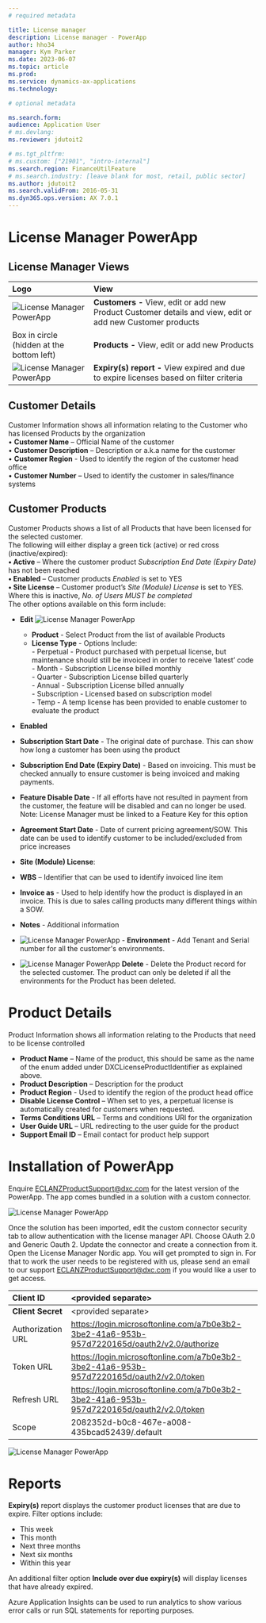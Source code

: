 ```yaml
---
# required metadata

title: License manager 
description: License manager - PowerApp 
author: hho34
manager: Kym Parker
ms.date: 2023-06-07
ms.topic: article
ms.prod: 
ms.service: dynamics-ax-applications
ms.technology: 

# optional metadata

ms.search.form:  
audience: Application User
# ms.devlang: 
ms.reviewer: jdutoit2

# ms.tgt_pltfrm: 
# ms.custom: ["21901", "intro-internal"]
ms.search.region: FinanceUtilFeature
# ms.search.industry: [leave blank for most, retail, public sector]
ms.author: jdutoit2
ms.search.validFrom: 2016-05-31
ms.dyn365.ops.version: AX 7.0.1
---
```


# License Manager PowerApp 
## License Manager Views

**Logo** | **View**
:--       |:--
![License Manager PowerApp ](IMAGES/Peoplelogo.png "Peoplelogo") | **Customers -** View, edit or add new Product Customer details and view, edit or add new Customer products  
Box in circle (hidden at the bottom left) | **Products -** View, edit or add new Products
![License Manager PowerApp ](IMAGES/Expiry.png "Expiry Report") | **Expiry(s) report -** View expired and due to expire licenses based on filter criteria

## Customer Details
Customer Information shows all information relating to the Customer who has licensed Products by the organization <br>
•	**Customer Name** – Official Name of the customer <br>
•	**Customer Description** – Description or a.k.a name for the customer <br>
•	**Customer Region** - Used to identify the region of the customer head office <br>
•	**Customer Number** – Used to identify the customer in sales/finance systems <br>

## Customer Products
Customer Products shows a list of all Products that have been licensed for the selected customer. <br>
The following will either display a green tick (active) or red cross (inactive/expired): <br>
**•	Active** – Where the customer product  _Subscription End Date (Expiry Date)_ has not been reached <br>
**•	Enabled** – Customer products  _Enabled_  is set to YES <br>
**•	Site License** – Customer product’s  _Site (Module) License_ is set to YES. Where this is inactive, _No. of Users MUST be completed_ <br>
The other options available on this form include: <br>

- **Edit**
![License Manager PowerApp ](IMAGES/Edit.png "Edit")

  -	**Product** - Select Product from the list of available Products <br>
  -	**License Type** - Options Include: <br>
             -	Perpetual - Product purchased with perpetual license, but maintenance should still be invoiced in order to receive ‘latest’ code  <br>
             -	Month - Subscription License billed monthly <br>
             -	Quarter - Subscription License billed quarterly <br>
             -	Annual - Subscription License billed annually <br>
             -	Subscription - Licensed based on subscription model <br>
             -	Temp - A temp license has been provided to enable customer to evaluate the product <br>

-	**Enabled**
-	**Subscription Start Date** - The original date of purchase. This can show how long a customer has been using the product
- **Subscription End Date (Expiry Date)** - Based on invoicing. This must be checked annually to ensure customer is being invoiced and making payments.
-	**Feature Disable Date** - If all efforts have not resulted in payment from the customer, the feature will be disabled and can no longer be used.
Note: License Manager must be linked to a Feature Key for this option 
-	**Agreement Start Date** - Date of current pricing agreement/SOW. This date can be used to identify customer to be included/excluded from price increases
-	**Site (Module) License**:
-	**WBS** – Identifier that can be used to identify invoiced line item
-	**Invoice as** - Used to help identify how the product is displayed in an invoice. This is due to sales calling products many different things within a SOW. 
-	**Notes** - Additional information
- ![License Manager PowerApp ](IMAGES/Environment.png "Environment") - **Environment** - Add Tenant and Serial number for all the customer's environments.
- ![License Manager PowerApp ](IMAGES/Delete.png "Delete") **Delete** - Delete the Product record for the selected customer. The product can only be deleted if all the environments for the Product has been deleted.

# Product Details
Product Information shows all information relating to the Products that need to be license controlled
-	**Product Name** – Name of the product, this should be same as the name of the enum added under DXCLicenseProductIdentifier as explained above. 
-	**Product Description** – Description for the product
-	**Product Region** - Used to identify the region of the product head office
-	**Disable License Control** – When set to yes, a perpetual license is automatically created for customers when requested.
-	**Terms Conditions URL** – Terms and conditions URI for the organization
-	**User Guide URL** – URL redirecting to the user guide for the product
-	**Support Email ID** – Email contact for product help support

# Installation of PowerApp
Enquire ECLANZProductSupport@dxc.com for the latest version of the PowerApp. 
The app comes bundled in a solution with a custom connector. 

![License Manager PowerApp ](IMAGES/CustomConnector.png "CustomConnector")

Once the solution has been imported, edit the custom connector security tab to allow authentication with the license manager API. Choose OAuth 2.0 and Generic Oauth 2. Update the connector and create a connection from it. Open the License Manager Nordic app. You will get prompted to sign in. For that to work the user needs to be registered with us, please send an email to our support ECLANZProductSupport@dxc.com if you would like a user to get access. 


**Client ID** | \<provided separate\>
:--       |:--
**Client Secret** | \<provided separate\>  
Authorization URL | https://login.microsoftonline.com/a7b0e3b2-3be2-41a6-953b-957d7220165d/oauth2/v2.0/authorize 
Token URL | https://login.microsoftonline.com/a7b0e3b2-3be2-41a6-953b-957d7220165d/oauth2/v2.0/token
Refresh URL | https://login.microsoftonline.com/a7b0e3b2-3be2-41a6-953b-957d7220165d/oauth2/v2.0/token
Scope | 2082352d-b0c8-467e-a008-435bcad52439/.default
   
![License Manager PowerApp ](IMAGES/AuthenticationType.png  "AuthenticationType")  

# Reports
**Expiry(s)** report displays the customer product licenses that are due to expire.
Filter options include: <br>
-	This week
-	This month
-	Next three months
-	Next six months
- Within this year <br>

An additional filter option **Include over due expiry(s)** will display licenses that have already expired. <br>

Azure Application Insights can be used to run analytics to show various error calls or run SQL statements for reporting purposes.

